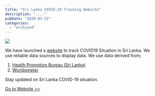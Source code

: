 ```yaml
---
title: "Sri Lanka COVID-19 Tracking Website"
description: "...."
pubDate: "2020-03-22"
categories: 
  - "archived"
---
```


[![](/images/covidsl-website.PNG)](https://1.bp.blogspot.com/-qMhGSdvRT3c/XndpyUu3ifI/AAAAAAAAKyc/fVB-pJ3QgowWFTHxsHQx3lGs6kUveRPuwCLcBGAsYHQ/s1600/covidsl-website.PNG)

  
We have launched a [website](https://covidsl.buddhilive.com/) to track COVID19 Situation in Sri Lanka. We use reliable data sources to display data. We use data derived from;  
  

1. [Health Promotion Bureau (Sri Lanka)](https://healthpromo.gov.lk/en)
2. [Worldometer](https://www.worldometers.info/coronavirus/)

  
Stay updated on Sri Lanka COVID-19 situation.  
  
[Go to Website >>](https://covidsl.buddhilive.com/)
